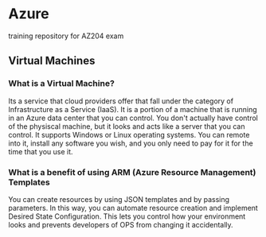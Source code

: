 # Azure 

training repository for AZ204 exam

## Virtual Machines

### What is a Virtual Machine?

Its a service that cloud providers offer that fall under the 
category of Infrastructure as a Service (IaaS). It is a portion
of a machine that is running in an Azure data center that you 
can control. You don't actually have control of the physiscal 
machine, but it looks and acts like a server that you can control. 
It supports Windows or Linux operating systems. You can remote 
into it, install any software you wish, and you only need to pay 
for it for the time that you use it. 

### What is a benefit of using ARM (Azure Resource Management) Templates

You can create resources by using JSON templates and by passing 
parameters. In this way, you can automate resource creation and 
implement Desired State Configuration. This lets you control how 
your environment looks and prevents developers of OPS from changing 
it accidentally. 
